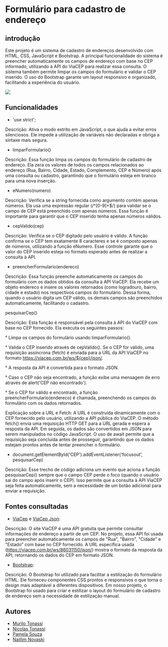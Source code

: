 # Formulário para cadastro de endereço
 
## introdução
Este projeto é um sistema de cadastro de endereços desenvolvido com HTML, CSS, JavaScript e Bootstrap. A principal funcionalidade do sistema é preencher automaticamente os campos de endereço com base no CEP informado, utilizando a API do ViaCEP para realizar essa consulta. O sistema também permite limpar os campos do formulário e validar o CEP inserido. O uso do Bootstrap garante um layout responsivo e organizado, facilitando a experiência do usuário.


<img src= "gifcep.mp4">
 
## Funcionalidades
 
-  'use strict';
 
Descrição: Ativa o modo estrito em JavaScript, o que ajuda a evitar erros silenciosos. Ele impede a utilização de variáveis não declaradas e obriga a sintaxe mais segura.
 
 
 
- limparFormulario()
 
Descrição: Essa função limpa os campos do formulário de cadastro de endereço. Ela zera os valores de todos os campos relacionados ao endereço (Rua, Bairro, Cidade, Estado, Complemento, CEP e Número) após uma consulta ou cadastro, garantindo que o formulário esteja em branco para uma nova inserção.
 
 
 
- eNumero(numero)
 
Descrição: Verifica se a string fornecida como argumento contém apenas números. Ela usa uma expressão regular (/^[0-9]+$/) para validar se o campo de CEP está preenchido com apenas números. Essa função é importante para garantir que o CEP inserido tenha apenas números válidos.
 
 
 
- cepValido(cep)
 
Descrição: Verifica se o CEP digitado pelo usuário é válido. A função confirma se o CEP tem exatamente 8 caracteres e se é composto apenas de números, utilizando a função eNumero. Esse controle garante que o valor do CEP inserido esteja no formato esperado antes de realizar a consulta à API.
 
 
 
- preencherFormulario(endereco)
 
Descrição: Essa função preenche automaticamente os campos do formulário com os dados obtidos da consulta à API ViaCEP. Ela recebe um objeto endereco e insere os valores retornados (como logradouro, bairro, cidade e estado) nos respectivos campos do formulário. Dessa forma, quando o usuário digita um CEP válido, os demais campos são preenchidos automaticamente, facilitando o cadastro.
 
 
 pesquisarCep()
 
Descrição: Esta função é responsável pela consulta à API do ViaCEP com base no CEP fornecido. Ela executa os seguintes passos:
 
° Limpa os campos do formulário usando limparFormulario().
 
° Valida o CEP inserido através de cepValido(). Se o CEP for válido, uma requisição assíncrona (fetch) é enviada para a URL da API ViaCEP no formato https://viacep.com.br/ws/${cep}/json/.
 
° A resposta da API é convertida para o formato JSON.
 
° Caso o CEP não seja encontrado, a função exibe uma mensagem de erro através de alert('CEP não encontrado').
 
° Se o CEP for válido e encontrado, a função preencherFormulario(endereco) é chamada, preenchendo os campos do formulário com os dados retornados.
 
Explicação sobre a URL e Fetch: A URL é construída dinamicamente com o CEP fornecido pelo usuário, utilizando a API pública do ViaCEP. O método fetch() envia uma requisição HTTP GET para a URL gerada e espera a resposta da API. Em seguida, os dados são convertidos em JSON para serem manipulados no código JavaScript. O uso de await permite que a requisição seja concluída antes de prosseguir, garantindo que os dados estejam prontos antes de tentar preencher o formulário.
 
 
- document.getElementById('CEP').addEventListener('focusout', pesquisarCep)
 
Descrição: Esse trecho de código adiciona um evento que aciona a função pesquisarCep() sempre que o campo CEP perde o foco (quando o usuário sai do campo após inserir o CEP). Isso permite que a consulta à API ViaCEP seja feita automaticamente, sem a necessidade de um botão adicional para enviar a requisição.
 
 
 
## Fontes consultadas
 
- [ViaCep](https://viacep.com.br/) e [ViaCep Json](https://viacep.com.br/ws/86031150/json/):
 
Descrição: O site ViaCEP é uma API gratuita que permite consultar informações de endereço a partir de um CEP. No projeto, essa API foi usada para preencher automaticamente os campos de "Rua", "Bairro", "Cidade" e "Estado" com base no CEP fornecido. A URL específica usada (https://viacep.com.br/ws/86031150/json/) mostra o formato da resposta da API, retornando os dados do CEP em formato JSON.
 
 
 
- [Bootstrap](https://getbootstrap.com/):
 
Descrição: O Bootstrap foi utilizado para facilitar a estilização do formulário HTML. Ele forneceu componentes CSS prontos e responsivos o que torna o design mais adaptável a diferentes dispositivos. Em nosso projeto, o Bootstrap foi usado para criar e estilizar o layout do formulário de cadastro de endereço sem a necessidade de estilização manual.
 
 
 
## Autores
 
- [Murilo Tonassi](https://github.com/murilo-tonassi)
- [Nicolas Tonassi](https://github.com/nicolas-tonassi)
- [Pamela Souza](https://github.com/PamelaSouzaSilva)
- [Naillim Novaski](https://github.com/naillimnovaski)